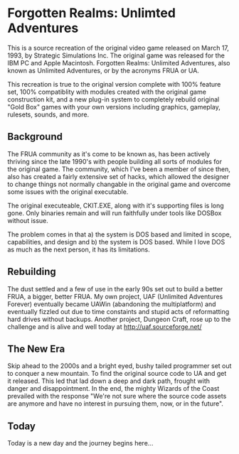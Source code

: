 # Forgotten Realms: Unlimted Adventures

This is a source recreation of the original video game released on March 17, 1993, by Strategic Simulations Inc. The original game was released for the IBM PC and Apple Macintosh. Forgotten Realms: Unlimited Adventures, also known as Unlimited Adventures, or by the acronyms FRUA or UA.

This recreation is true to the original version complete with 100% feature set, 100% compatiblity with modules created with the original game construction kit, and a new plug-in system to completely rebuild original "Gold Box" games with your own versions including graphics, gameplay, rulesets, sounds, and more.

## Background

The FRUA community as it's come to be known as, has been actively thriving since the late 1990's with people building all sorts of modules for the original game. The community, which I've been a member of since then, also has created a fairly extensive set of hacks, which allowed the designer to change things not normally changable in the original game and overcome some issues with the original executable.

The original executeable, CKIT.EXE, along with it's supporting files is long gone. Only binaries remain and will run faithfully under tools like DOSBox without issue.

The problem comes in that a) the system is DOS based and limited in scope, capabilities, and design and b) the system is DOS based. While I love DOS as much as the next person, it has its limitations.

## Rebuilding

The dust settled and a few of use in the early 90s set out to build a better FRUA, a bigger, better FRUA. My own project, UAF (Unlimited Adventures Forever) eventually became UAWin (abandoning the multiplatform) and eventually fizzled out due to time constaints and stupid acts of reformatting hard drives without backups. Another project, Dungeon Craft, rose up to the challenge and is alive and well today at http://uaf.sourceforge.net/

## The New Era

Skip ahead to the 2000s and a bright eyed, bushy tailed programmer set out to conquer a new mountain. To find the original source code to UA and get it released. This led that lad down a deep and dark path, frought with danger and disappointment. In the end, the mighty Wizards of the Coast prevailed with the response "We're not sure where the source code assets are anymore and have no interest in pursuing them, now, or in the future".

## Today

Today is a new day and the journey begins here...


